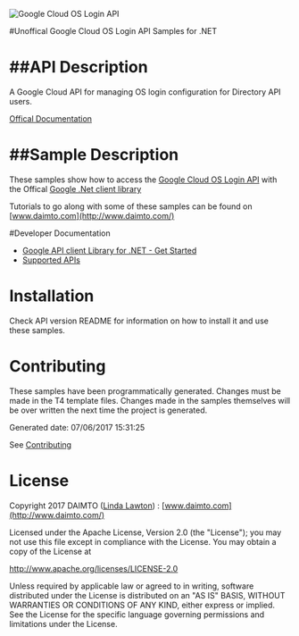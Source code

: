﻿![Google Cloud OS Login API](http://www.google.com/images/icons/product/search-32.gif)

#Unoffical Google Cloud OS Login API Samples for .NET  

##API Description
=============

A Google Cloud API for managing OS login configuration for Directory API users.

[Offical Documentation](https://developers.google.com/apis-explorer/#p/oslogin/v1alpha/)

##Sample Description
=============

These samples show how to access the [Google Cloud OS Login API](https://developers.google.com/apis-explorer/#p/oslogin/v1alpha/) with the Offical [Google .Net client library](https://github.com/google/google-api-dotnet-client)

Tutorials to go along with some of these samples can be found on [www.daimto.com](http://www.daimto.com/)

#Developer Documentation

* [Google API client Library for .NET - Get Started](https://developers.google.com/api-client-library/dotnet/get_started)
* [Supported APIs](https://developers.google.com/api-client-library/dotnet/apis/)

Installation
=================================

Check API version README for information on how to install it and use these samples.

Contributing
=================================

These samples have been programmatically generated. Changes must be made in the T4 template files. Changes made in the samples themselves will be over written the next time the project is generated.

Generated date: 07/06/2017 15:31:25 

See [Contributing](CONTRIBUTING.md)

License
=================================

Copyright 2017 DAIMTO ([Linda Lawton](https://twitter.com/LindaLawtonDK)) :  [www.daimto.com](http://www.daimto.com/)

Licensed under the Apache License, Version 2.0 (the "License"); you may not use this file except in compliance with
the License. You may obtain a copy of the License at

http://www.apache.org/licenses/LICENSE-2.0

Unless required by applicable law or agreed to in writing, software distributed under the License is distributed on
an "AS IS" BASIS, WITHOUT WARRANTIES OR CONDITIONS OF ANY KIND, either express or implied. See the License for the
specific language governing permissions and limitations under the License.